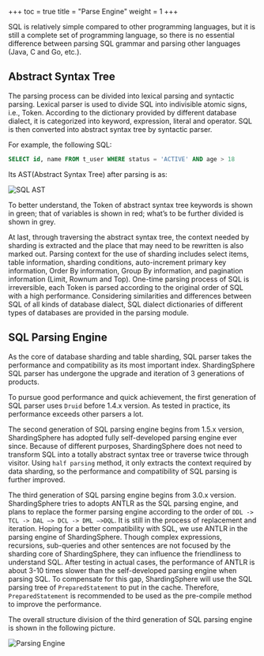 +++
toc = true
title = "Parse Engine"
weight = 1
+++

SQL is relatively simple compared to other programming languages, but it is still a complete set of programming language, 
so there is no essential difference between parsing SQL grammar and parsing other languages (Java, C and Go, etc.).

## Abstract Syntax Tree

The parsing process can be divided into lexical parsing and syntactic parsing. 
Lexical parser is used to divide SQL into indivisible atomic signs, i.e., Token. 
According to the dictionary provided by different database dialect, it is categorized into keyword, expression, literal and operator. 
SQL is then converted into abstract syntax tree by syntactic parser.

For example, the following SQL:

```sql
SELECT id, name FROM t_user WHERE status = 'ACTIVE' AND age > 18
```

Its AST(Abstract Syntax Tree) after parsing is as:

![SQL AST](https://shardingsphere.apache.org/document/current/img/sharding/sql_ast.png)

To better understand, the Token of abstract syntax tree keywords is shown in green; that of variables is shown in red; what’s to be further divided is shown in grey.

At last, through traversing the abstract syntax tree, the context needed by sharding is extracted and the place that may need to be rewritten is also marked out. 
Parsing context for the use of sharding includes select items, table information, sharding conditions, auto-increment primary key information, Order By information, Group By information, and pagination information (Limit, Rownum and Top). 
One-time parsing process of SQL is irreversible, each Token is parsed according to the original order of SQL with a high performance. 
Considering similarities and differences between SQL of all kinds of database dialect, SQL dialect dictionaries of different types of databases are provided in the parsing module.

## SQL Parsing Engine

As the core of database sharding and table sharding, SQL parser takes the performance and compatibility as its most important index.
ShardingSphere SQL parser has undergone the upgrade and iteration of 3 generations of products.

To pursue good performance and quick achievement, the first generation of SQL parser uses `Druid` before 1.4.x version. 
As tested in practice, its performance exceeds other parsers a lot.

The second generation of SQL parsing engine begins from 1.5.x version, ShardingSphere has adopted fully self-developed parsing engine ever since. 
Because of different purposes, ShardingSphere does not need to transform SQL into a totally abstract syntax tree or traverse twice through visitor. 
Using `half parsing` method, it only extracts the context required by data sharding, so the performance and compatibility of SQL parsing is further improved.

The third generation of SQL parsing engine begins from 3.0.x version. 
ShardingSphere tries to adopts ANTLR as the SQL parsing engine, and plans to replace the former parsing engine according to the order of `DDL -> TCL -> DAL –> DCL -> DML –>DQL`. 
It is still in the process of replacement and iteration. 
Hoping for a better compatibility with SQL, we use ANTLR in the parsing engine of ShardingSphere. 
Though complex expressions, recursions, sub-queries and other sentences are not focused by the sharding core of ShardingSphere, they can influence the friendliness to understand SQL. 
After testing in actual cases, the performance of ANTLR is about 3-10 times slower than the self-developed parsing engine when parsing SQL. 
To compensate for this gap, ShardingSphere will use the SQL parsing tree of `PreparedStatement` to put in the cache. 
Therefore, `PreparedStatement` is recommended to be used as the pre-compile method to improve the performance.

The overall structure division of the third generation of SQL parsing engine is shown in the following picture.

![Parsing Engine](https://shardingsphere.apache.org/document/current/img/sharding/parsing_architecture_en.png)
